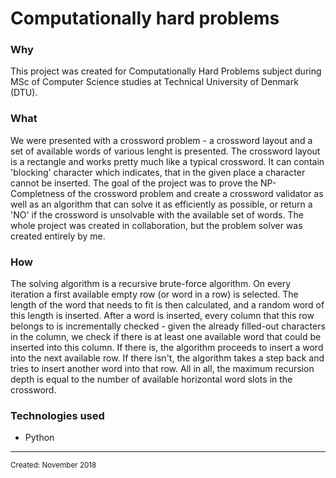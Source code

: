 <html>
<body>
<h1 class="title">Computationally hard problems</h1>
<h3 class="why">Why</h3>
<p class="why">This project was created for Computationally Hard Problems subject during MSc of Computer Science studies at Technical University of Denmark (DTU).</p>
<h3 class="what">What</h3>
<p class="what">We were presented with a crossword problem - a crossword layout and a set of available words of various lenght is presented. The crossword layout is a rectangle and works pretty much like a typical crossword. It can contain 'blocking' character which indicates, that in the given place a character cannot be inserted. The goal of the project was to prove the NP-Completness of the crossword problem and create a crossword validator as well as an algorithm that can solve it as efficiently as possible, or return a 'NO' if the crossword is unsolvable with the available set of words. The whole project was created in collaboration, but the problem solver was created entirely by me.</p>
<h3 class="how">How</h3>
<p class="how">The solving algorithm is a recursive brute-force algorithm. On every iteration a first available empty row (or word in a row) is selected. The length of the word that needs to fit is then calculated, and a random word of this length is inserted. After a word is inserted, every column that this row belongs to is incrementally checked - given the already filled-out characters in the column, we check if there is at least one available word that could be inserted into this column. If there is, the algorithm proceeds to insert a word into the next available row. If there isn't, the algorithm takes a step back and tries to insert another word into that row. All in all, the maximum recursion depth is equal to the number of available horizontal word slots in the crossword.</p>
<h3 class="technologies">Technologies used</h3>
<ul class="technologies">
  <li class="technologies" hover="Python">Python</li>
</ul>
<hr>
<small class="created">Created: November 2018</small>
</body>
</html>
